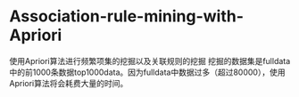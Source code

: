 # Association-rule-mining-with-Apriori
使用Apriori算法进行频繁项集的挖掘以及关联规则的挖掘
挖掘的数据集是fulldata中的前1000条数据top1000data。因为fulldata中数据过多（超过80000），使用Apriori算法将会耗费大量的时间。
